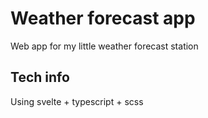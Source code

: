 # Weather forecast app

Web app for my little weather forecast station

## Tech info

Using svelte + typescript + scss